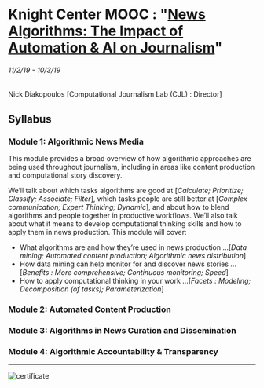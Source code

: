 # Knight Center MOOC : "[News Algorithms: The Impact of Automation & AI on Journalism](https://journalismcourses.org/ALG0119.html)"
###### 11/2/19 - 10/3/19

Nick Diakopoulos [Computational Journalism Lab (CJL) : Director]

## Syllabus
### Module 1: Algorithmic News Media
This module provides a broad overview of how algorithmic approaches are being used throughout journalism, including in areas like content production and computational story discovery.

We’ll talk about which tasks algorithms are good at [*Calculate; Prioritize; Classify; Associate; Filter*], which tasks people are still better at [*Complex communication; Expert Thinking; Dynamic*], and about how to blend algorithms and people together in productive workflows. We’ll also talk about what it means to develop computational thinking skills and how to apply them in news production. This module will cover:

* What algorithms are and how they’re used in news production ...[*Data mining; Automated content production; Algorithmic news distribution*]
* How data mining can help monitor for and discover news stories ...[*Benefits : More comprehensive; Continuous monitoring; Speed*]
* How to apply computational thinking in your work ...[*Facets : Modeling; Decomposition (of tasks); Parameterization*]


### Module 2: Automated Content Production

### Module 3: Algorithms in News Curation and Dissemination

### Module 4: Algorithmic Accountability & Transparency

---

![certificate](MAP0918_Certificate.png "certificate")